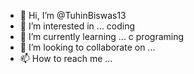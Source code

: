 - 👋 Hi, I’m @TuhinBiswas13
- 👀 I’m interested in ... coding
- 🌱 I’m currently learning ... c programing 
- 💞️ I’m looking to collaborate on ...
- 📫 How to reach me ...

<!---
TuhinBiswas13/TuhinBiswas13 is a ✨ special ✨ repository because its `README.md` (this file) appears on your GitHub profile.
You can click the Preview link to take a look at your changes.
--->
